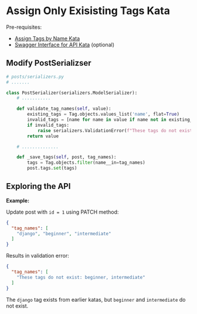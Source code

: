 # Assign Only Exisisting Tags Kata

Pre-requisites:

* [Assign Tags by Name Kata](kata-assign-tags-by-name.md)
* [Swagger Interface for API Kata](kata-swagger-interface.md) (optional)

## Modify PostSerializser


```python
# posts/serializers.py
# .......

class PostSerializer(serializers.ModelSerializer):
    # ...........

    def validate_tag_names(self, value):
        existing_tags = Tag.objects.values_list('name', flat=True)
        invalid_tags = [name for name in value if name not in existing_tags]
        if invalid_tags:
            raise serializers.ValidationError(f"These tags do not exist: {', '.join(invalid_tags)}")
        return value

    # ..............

    def _save_tags(self, post, tag_names):
        tags = Tag.objects.filter(name__in=tag_names)
        post.tags.set(tags)

```

## Exploring the API

**Example:**

Update post with `id = 1` using PATCH method:

```json
{
  "tag_names": [
    "django", "beginner", "intermediate"
  ]
}
```

Results in validation error:

```json
{
  "tag_names": [
    "These tags do not exist: beginner, intermediate"
  ]
}
```

The `django` tag exists from earlier katas, but `beginner` and `intermediate` do not exist.
